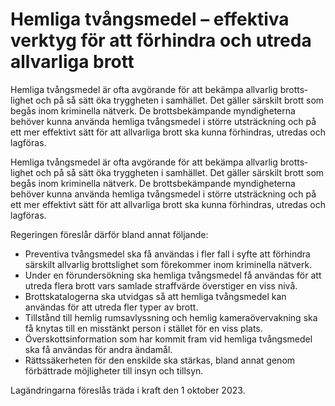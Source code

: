 # Hemliga tvångsmedel – effektiva verktyg för att förhindra och utreda allvarliga brott

Hemliga tvångsmedel är ofta avgörande för att bekämpa allvarlig brotts­lighet och på så sätt öka trygg­heten i samhället. Det gäller särskilt brott som begås inom kriminella nätverk. De brotts­bekämpande myndig­heterna behöver kunna använda hemliga tvångs­medel i större utsträckning och på ett mer effektivt sätt för att allvarliga brott ska kunna förhindras, utredas och lagföras.

Hemliga tvångsmedel är ofta avgörande för att bekämpa allvarlig brotts­lighet och på så sätt öka trygg­heten i samhället. Det gäller särskilt brott som begås inom kriminella nätverk. De brotts­bekämpande myndig­heterna behöver kunna använda hemliga tvångs­medel i större utsträckning och på ett mer effektivt sätt för att allvarliga brott ska kunna förhindras, utredas och lagföras.

Regeringen föreslår därför bland annat följande:

* Preventiva tvångs­medel ska få användas i fler fall i syfte att förhindra särskilt allvarlig brotts­lighet som före­kommer inom krimi­nella nätverk.
* Under en förunder­sökning ska hemliga tvångs­medel få användas för att utreda flera brott vars samlade straff­värde överstiger en viss nivå.
* Brotts­katalogerna ska utvidgas så att hemliga tvångs­medel kan användas för att utreda fler typer av brott.
* Tillstånd till hemlig rums­avlyssning och hemlig kamera­övervakning ska få knytas till en misstänkt person i stället för en viss plats.
* Överskotts­information som har kommit fram vid hemliga tvångs­medel ska få användas för andra ändamål.
* Rättssäkerheten för den enskilde ska stärkas, bland annat genom förbättrade möjlig­heter till insyn och tillsyn.

Lagändringarna föreslås träda i kraft den 1 oktober 2023.
